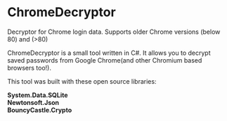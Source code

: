 # ChromeDecryptor
Decryptor for Chrome login data. Supports older Chrome versions (below 80) and (>80)

ChromeDecryptor is a small tool written in C#. It allows you to decrypt saved
passwords from Google Chrome(and other Chromium based browsers too!).

This tool was built with these open source libraries:

**System.Data.SQLite**\
**Newtonsoft.Json**\
**BouncyCastle.Crypto**

